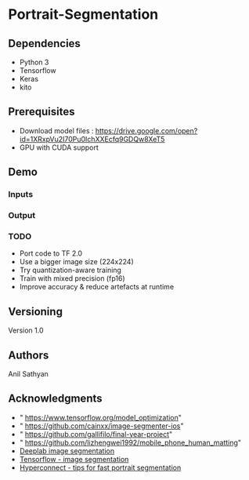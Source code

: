 # Portrait-Segmentation


## Dependencies

* Python 3
* Tensorflow
* Keras
* kito

## Prerequisites

* Download model files : https://drive.google.com/open?id=1XRxpVu2I70Pu0IchXXEcfq9GDQw8XeT5
* GPU with CUDA support

## Demo

### Inputs



### Output

### TODO

* Port code to TF 2.0
* Use a bigger image size (224x224)
* Try quantization-aware training
* Train with mixed precision (fp16)
* Improve accuracy & reduce artefacts at runtime

## Versioning

Version 1.0

## Authors

Anil Sathyan

## Acknowledgments
* " https://www.tensorflow.org/model_optimization"
* " https://github.com/cainxx/image-segmenter-ios"
* " https://github.com/gallifilo/final-year-project"
* " https://github.com/lizhengwei1992/mobile_phone_human_matting"
*   [Deeplab image segmentation](https://colab.research.google.com/github/tensorflow/models/blob/master/research/deeplab/deeplab_demo.ipynb)
*   [Tensorflow - image segmentation](https://www.tensorflow.org/beta/tutorials/images/segmentation)
*   [Hyperconnect - tips for fast portrait segmentation](https://hyperconnect.github.io/2018/07/06/tips-for-building-fast-portrait-segmentation-network-with-tensorflow-lite.html)
